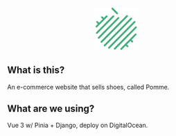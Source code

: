 <p align="center">
  <img width="20%" src="./README.assets/granny-smith-logo.svg">
</p>

## What is this?

An e-commerce website that sells shoes, called Pomme.

## What are we using?

Vue 3 w/ Pinia + Django, deploy on DigitalOcean.
